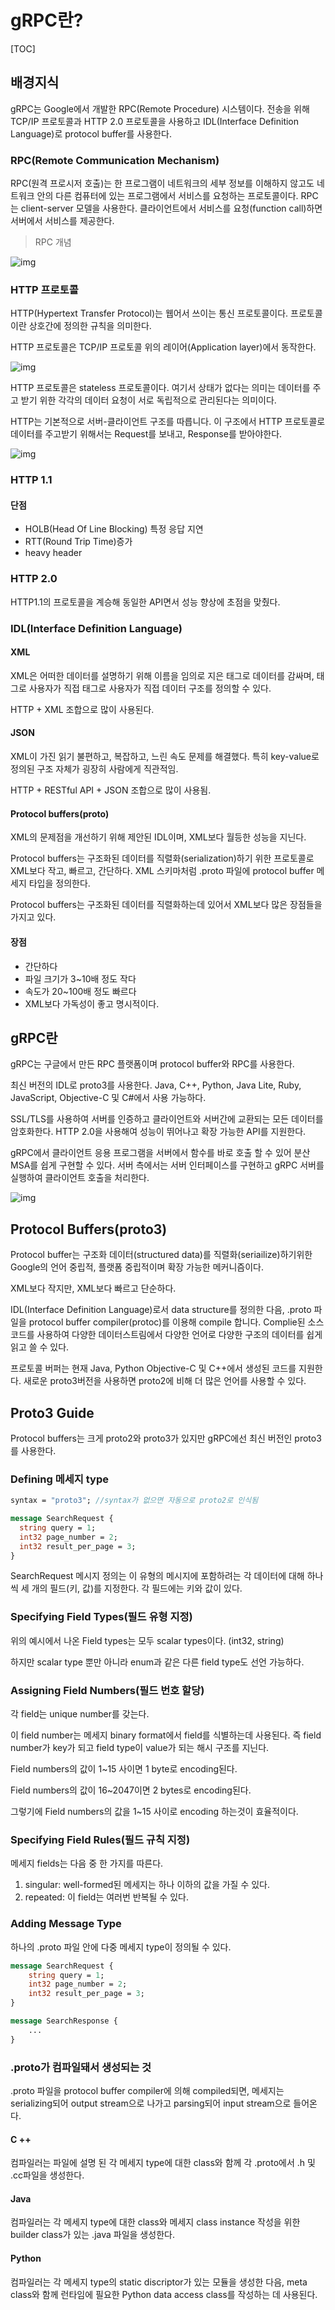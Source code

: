 # gRPC란?

[TOC]

## 배경지식

gRPC는 Google에서 개발한 RPC(Remote Procedure) 시스템이다. 전송을 위해 TCP/IP 프로토콜과 HTTP 2.0 프로토콜을 사용하고 IDL(Interface Definition Language)로 protocol buffer를 사용한다.



### RPC(Remote Communication Mechanism)

RPC(원격 프로시저 호출)는 한 프로그램이 네트워크의 세부 정보를 이해하지 않고도 네트워크 안의 다른 컴퓨터에 있는 프로그램에서 서비스를 요청하는 프로토콜이다. RPC는 client-server 모델을 사용한다. 클라이언트에서 서비스를 요청(function call)하면 서버에서 서비스를 제공한다.

> RPC 개념

![img](https://wikihak.com/wp-content/uploads/2019/07/rpc-750x430.jpg)

### HTTP 프로토콜

HTTP(Hypertext Transfer Protocol)는 웹어서 쓰이는 통신 프로토콜이다. 프로토콜이란 상호간에 정의한 규칙을 의미한다.

HTTP 프로토콜은 TCP/IP 프로토콜 위의 레이어(Application layer)에서 동작한다.

![img](https://1.bp.blogspot.com/-YGgmbhSy1W8/XWodfUw_80I/AAAAAAAABrY/iynG65dE74ADmbEfuFAElE9KaSkG-Gd2ACLcBGAs/s1600/%25EC%25BA%25A1%25EC%25B2%2598.JPG)

HTTP 프로토콜은 stateless 프로토콜이다. 여기서 상태가 없다는 의미는 데이터를 주고 받기 위한 각각의 데이터 요청이 서로 독립적으로 관리된다는 의미이다.

HTTP는 기본적으로 서버-클라이언트 구조를 따릅니다. 이 구조에서 HTTP 프로토콜로 데이터를 주고받기 위해서는 Request를 보내고, Response를 받아야한다.

![img](https://joshua1988.github.io/images/posts/web/http/request-response.png)

### HTTP 1.1

#### 단점

- HOLB(Head Of Line Blocking) 특정 응답 지연
- RTT(Round Trip Time)증가
- heavy header

### HTTP 2.0

HTTP1.1의 프로토콜을 계승해 동일한 API면서 성능 향상에 초점을 맞췄다.

### IDL(Interface Definition Language)

#### XML

XML은 어떠한 데이터를 설명하기 위해 이름을 임의로 지은 태그로 데이터를 감싸며, 태그로 사용자가 직접 태그로 사용자가 직접 데이터 구조를 정의할 수 있다.

HTTP + XML 조합으로 많이 사용된다.

#### JSON

XML이 가진 읽기 불편하고, 복잡하고, 느린 속도 문제를 해결했다. 특히 key-value로 정의된 구조 자체가 굉장히 사람에게 직관적임.

HTTP + RESTful API + JSON 조합으로 많이 사용됨.

#### Protocol buffers(proto)

XML의 문제점을 개선하기 위해 제안된 IDL이며, XML보다 월등한 성능을 지닌다.

Protocol buffers는 구조화된 데이터를 직렬화(serialization)하기 위한 프로토콜로 XML보다 작고, 빠르고, 간단하다. XML 스키마처럼 .proto 파일에 protocol buffer 메세지 타입을 정의한다.

Protocol buffers는 구조화된 데이터를 직렬화하는데 있어서 XML보다 많은 장점들을 가지고 있다.

#### 장점

- 간단하다
- 파일 크기가 3~10배 정도 작다
- 속도가 20~100배 정도 빠르다
- XML보다 가독성이 좋고 명시적이다.

## gRPC란

gRPC는 구글에서 만든 RPC 플랫폼이며 protocol buffer와 RPC를 사용한다.

최신 버전의 IDL로 proto3를 사용한다. Java, C++, Python, Java Lite, Ruby, JavaScript, Objective-C 및 C#에서 사용 가능하다.

SSL/TLS를 사용하여 서버를 인증하고 클라이언트와 서버간에 교환되는 모든 데이터를 암호화한다. HTTP 2.0을 사용해여 성능이 뛰어나고 확장 가능한 API를 지원한다.

gRPC에서 클라이언트 응용 프로그램을 서버에서 함수를 바로 호출 할 수 있어 분산 MSA를 쉽게 구현할 수 있다. 서버 측에서는 서버 인터페이스를 구현하고 gRPC 서버를 실행하여 클라이언트 호출을 처리한다.

![img](http://thenewstack.io/wp-content/uploads/2016/09/gRPC-1.png)

## Protocol Buffers(proto3)

Protocol buffer는 구조화 데이터(structured data)를 직렬화(seriailize)하기위한 Google의 언어 중립적, 플랫폼 중립적이며 확장 가능한 메커니즘이다.

XML보다 작지만, XML보다 빠르고 단순하다.

IDL(Interface Definition Language)로서 data structure를 정의한 다음, .proto 파일을 protocol buffer compiler(protoc)를 이용해 compile 합니다. Complie된 소스 코드를 사용하여 다양한 데이터스트림에서 다양한 언어로 다양한 구조의 데이터를 쉽게 읽고 쓸 수 있다.

프로토콜 버퍼는 현재 Java, Python Objective-C 및 C++에서 생성된 코드를 지원한다. 새로운 proto3버전을 사용하면 proto2에 비해 더 많은 언어를 사용할 수 있다.

## Proto3 Guide

Protocol buffers는 크게 proto2와 proto3가 있지만 gRPC에선 최신 버전인 proto3를 사용한다.

### Defining 메세지 type

```proto
syntax = "proto3"; //syntax가 없으면 자동으로 proto2로 인식됨

message SearchRequest {
  string query = 1;
  int32 page_number = 2;
  int32 result_per_page = 3;
}
```

SearchRequest 메시지 정의는 이 유형의 메시지에 포함하려는 각 데이터에 대해 하나씩 세 개의 필드(키, 값)를 지정한다. 각 필드에는 키와 값이 있다.

### Specifying Field Types(필드 유형 지정)

위의 예시에서 나온 Field types는 모두 scalar types이다. (int32, string)

하지만 scalar type 뿐만 아니라 enum과 같은 다른 field type도 선언 가능하다.

### Assigning Field Numbers(필드 번호 할당)

각 field는 unique number를 갖는다.

이 field number는 메세지 binary format에서 field를 식별하는데 사용된다. 즉 field number가 key가 되고 field type이 value가 되는 해시 구조를 지닌다.

Field numbers의 값이 1~15 사이면 1 byte로 encoding된다.

Field numbers의 값이 16~2047이면 2 bytes로 encoding된다.

그렇기에 Field numbers의 값을 1~15 사이로 encoding 하는것이 효율적이다.

### Specifying Field Rules(필드 규칙 지정)

메세지 fields는 다음 중 한 가지를 따른다.

1. singular: well-formed된 메세지는 하나 이하의 값을 가질 수 있다.
2. repeated: 이 field는 여러번 반복될 수 있다.

### Adding Message Type

하나의 .proto 파일 안에 다중 메세지 type이 정의될 수 있다.

```protobuf
message SearchRequest {
	string query = 1;
	int32 page_number = 2;
	int32 result_per_page = 3;
}

message SearchResponse {
	...
}
```

### .proto가 컴파일돼서 생성되는 것

.proto 파일을 protocol buffer compiler에 의해 compiled되면, 메세지는 serializing되어 output stream으로 나가고 parsing되어 input stream으로 들어온다.

#### C ++

컴파일러는 파일에 설명 된 각 메세지 type에 대한 class와 함께 각 .proto에서 .h 및 .cc파일을 생성한다.

#### Java

컴파일러는 각 메세지 type에 대한 class와 메세지 class instance 작성을 위한 builder class가 있는 .java 파일을 생성한다.

#### Python

컴파일러는 각 메세지 type의 static discriptor가 있는 모듈을 생성한 다음, meta class와 함께 런타임에 필요한 Python data access class를 작성하는 데 사용된다.

